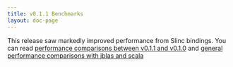 ```yaml
---
title: v0.1.1 Benchmarks
layout: doc-page
---
```


This release saw markedly improved performance from Slinc bindings. You can read [performance comparisons between v0.1.1 and v0.1.0](self-improvement.md) and [general performance comparisons with jblas and scala](performance.md)